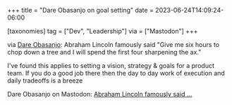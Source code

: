 +++
title = "Dare Obasanjo on goal setting"
date = 2023-06-24T14:09:24-06:00

[taxonomies]
tag = ["Dev", "Leadership"]
via = ["Mastodon"]
+++

via [Dare Obasanjo](https://mas.to/@carnage4life/110599847523396532): Abraham Lincoln famously said "Give me six hours to chop down a tree and I will spend the first four sharpening the ax."

<!-- more -->

I've found this applies to setting a vision, strategy & goals for a product team. If you do a good job there then the day to day work of execution and daily tradeoffs is a breeze

Dare Obasanjo on Mastodon: [Abraham Lincoln famously said ...](https://mas.to/@carnage4life/110599847523396532)
